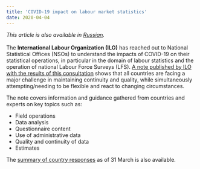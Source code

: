 ```yaml
---
title: 'COVID-19 impact on labour market statistics'
date: 2020-04-04
---
```


_This article is also available in
[Russian](/impact-on-labour-market-statistics-RU.pdf)._<br /><br /> The
**International Labour Organization (ILO)** has reached out to National
Statistical Offices (NSOs) to understand the impacts of COVID-19 on their
statistical operations, in particular in the domain of labour statistics and the
operation of national Labour Force Surveys (LFS).
[A note published by ILO with the results of this consultation](https://ilostat.ilo.org/topics/covid-19/covid-19-impact-on-labour-market-statistics/)
shows that all countries are facing a major challenge in maintaining continuity
and quality, while simultaneously attempting/needing to be flexible and react to
changing circumstances.

The note covers information and guidance gathered from countries and experts on
key topics such as:

- Field operations
- Data analysis
- Questionnaire content
- Use of administrative data
- Quality and continuity of data
- Estimates

The
[summary of country responses](https://ilostat.ilo.org/topics/covid-19/covid-19-impact-on-labour-market-statistics/#elementor-toc__heading-anchor-9)
as of 31 March is also available.

